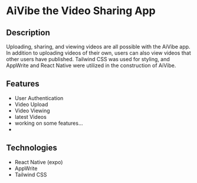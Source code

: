 # AiVibe the Video Sharing App

## Description

Uploading, sharing, and viewing videos are all possible with the AiVibe app. In addition to uploading videos of their own, users can also view videos that other users have published. Tailwind CSS was used for styling, and AppWrite and React Native were utilized in the construction of AiVibe.

## Features

- User Authentication
- Video Upload
- Video Viewing
- latest Videos
- working on some features...
- 
## Technologies

- React Native (expo)
- AppWrite
- Tailwind CSS
